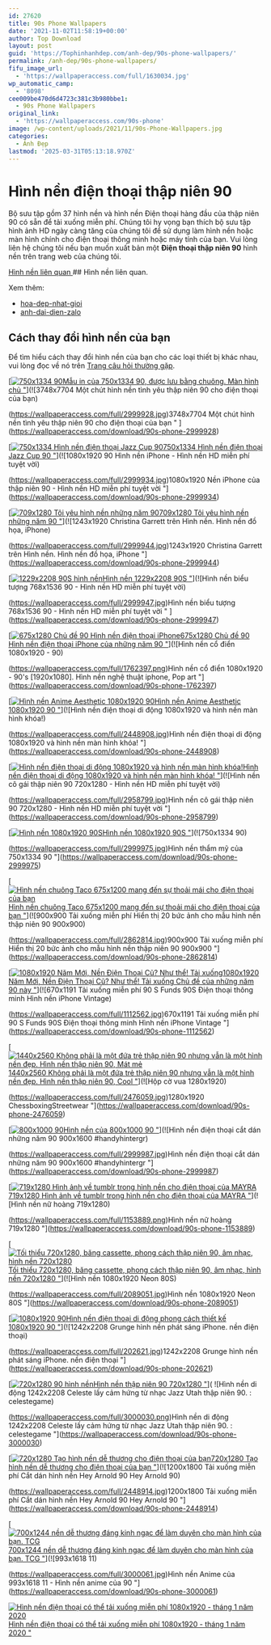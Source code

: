 ```yaml
---
id: 27620
title: 90s Phone Wallpapers
date: '2021-11-02T11:58:19+00:00'
author: Top Download
layout: post
guid: 'https://Tophinhanhdep.com/anh-dep/90s-phone-wallpapers/'
permalink: /anh-dep/90s-phone-wallpapers/
fifu_image_url:
  - 'https://wallpaperaccess.com/full/1630034.jpg'
wp_automatic_camp:
  - '8098'
cee009be470d6d4723c381c3b980bbe1:
  - 90s Phone Wallpapers
original_link:
  - 'https://wallpaperaccess.com/90s-phone'
image: /wp-content/uploads/2021/11/90s-Phone-Wallpapers.jpg
categories:
  - Ảnh Đẹp
lastmod: '2025-03-31T05:13:18.970Z'
---
```

# Hình nền điện thoại thập niên 90

Bộ sưu tập gồm 37 hình nền và hình nền Điện thoại hàng đầu của thập niên 90 có sẵn để tải xuống miễn phí. Chúng tôi hy vọng bạn thích bộ sưu tập hình ảnh HD ngày càng tăng của chúng tôi để sử dụng làm hình nền hoặc màn hình chính cho điện thoại thông minh hoặc máy tính của bạn. Vui lòng liên hệ chúng tôi nếu bạn muốn xuất bản một **Điện thoại thập niên 90** hình nền trên trang web của chúng tôi.

[Hình nền liên quan ](#related) ## Hình nền liên quan.

   
 Xem thêm:

   
- [hoa-dep-nhat-gioi](https://tophinhanhdep.com/hinh-hoa-dep/hoa-dep-nhat-gioi/)
- [anh-dai-dien-zalo](https://tophinhanhdep.com/anh-avatar/anh-dai-dien-zalo/)

## Cách thay đổi hình nền của bạn

Để tìm hiểu cách thay đổi hình nền của bạn cho các loại thiết bị khác nhau, vui lòng đọc về nó trên [Trang câu hỏi thường gặp](https://tophinhanhdep.com/faq/).

  
[[![750x1334 90](https://wallpaperaccess.com/full/1630034.jpg)Mẫu in của 750x1334 90, được lưu bằng chuông. Màn hình chủ "](https://wallpaperaccess.com/download/90s-phone-1630034)](![3748x7704 Một chút hình nền tình yêu thập niên 90 cho điện thoại của bạn)

(https://wallpaperaccess.com/full/2999928.jpg)3748x7704 Một chút hình nền tình yêu thập niên 90 cho điện thoại của bạn " ](https://wallpaperaccess.com/download/90s-phone-2999928)

[[![750x1334 Hình nền điện thoại Jazz Cup 90](https://wallpaperaccess.com/full/234855.jpg)750x1334 Hình nền điện thoại Jazz Cup 90 "](https://wallpaperaccess.com/download/90s-phone-234855)](![1080x1920 90 Hình nền iPhone - Hình nền HD miễn phí tuyệt vời)

(https://wallpaperaccess.com/full/2999934.jpg)1080x1920 Nền iPhone của thập niên 90 - Hình nền HD miễn phí tuyệt vời "](https://wallpaperaccess.com/download/90s-phone-2999934)

[[![709x1280 Tôi yêu hình nền những năm 90](https://wallpaperaccess.com/full/234865.jpg)709x1280 Tôi yêu hình nền những năm 90 "](https://wallpaperaccess.com/download/90s-phone-234865)](![1243x1920 Christina Garrett trên Hình nền.  Hình nền đồ họa, iPhone)

(https://wallpaperaccess.com/full/2999944.jpg)1243x1920 Christina Garrett trên Hình nền. Hình nền đồ họa, iPhone "](https://wallpaperaccess.com/download/90s-phone-2999944)

[[![1229x2208 90S hình nền](https://wallpaperaccess.com/full/1630029.jpg)Hình nền 1229x2208 90S "](https://wallpaperaccess.com/download/90s-phone-1630029)](![Hình nền biểu tượng 768x1536 90 - Hình nền HD miễn phí tuyệt vời)

(https://wallpaperaccess.com/full/2999947.jpg)Hình nền biểu tượng 768x1536 90 - Hình nền HD miễn phí tuyệt vời " ](https://wallpaperaccess.com/download/90s-phone-2999947)

[[![675x1280 Chủ đề 90 Hình nền điện thoại iPhone](https://wallpaperaccess.com/full/2999951.jpg)675x1280 Chủ đề 90 Hình nền điện thoại iPhone của những năm 90 "](https://wallpaperaccess.com/download/90s-phone-2999951)](![Hình nền cổ điển 1080x1920 - 90)

(https://wallpaperaccess.com/full/1762397.png)Hình nền cổ điển 1080x1920 - 90's \[1920x1080\]. Hình nền nghệ thuật iphone, Pop art "](https://wallpaperaccess.com/download/90s-phone-1762397)

[[![Hình nền Anime Aesthetic 1080x1920 90](https://wallpaperaccess.com/full/1170288.jpg)Hình nền Anime Aesthetic 1080x1920 90 "](https://wallpaperaccess.com/download/90s-phone-1170288)](![Hình nền điện thoại di động 1080x1920 và hình nền màn hình khóa!)

(https://wallpaperaccess.com/full/2448908.jpg)Hình nền điện thoại di động 1080x1920 và hình nền màn hình khóa! "](https://wallpaperaccess.com/download/90s-phone-2448908)

[[![Hình nền điện thoại di động 1080x1920 và hình nền màn hình khóa!](https://wallpaperaccess.com/full/2999971.jpg)Hình nền điện thoại di động 1080x1920 và hình nền màn hình khóa! "](https://wallpaperaccess.com/download/90s-phone-2999971)](![Hình nền cô gái thập niên 90 720x1280 - Hình nền HD miễn phí tuyệt vời)

(https://wallpaperaccess.com/full/2958799.jpg)Hình nền cô gái thập niên 90 720x1280 - Hình nền HD miễn phí tuyệt vời "](https://wallpaperaccess.com/download/90s-phone-2958799)

[[![Hình nền 1080x1920 90S](https://wallpaperaccess.com/full/1630037.jpg)Hình nền 1080x1920 90S "](https://wallpaperaccess.com/download/90s-phone-1630037)](![750x1334 90)

(https://wallpaperaccess.com/full/2999975.jpg)Hình nền thẩm mỹ của 750x1334 90 "](https://wallpaperaccess.com/download/90s-phone-2999975)

[[![Hình nền chuông Taco 675x1200 mang đến sự thoải mái cho điện thoại của bạn](https://wallpaperaccess.com/full/1609099.jpg)Hình nền chuông Taco 675x1200 mang đến sự thoải mái cho điện thoại của bạn "](https://wallpaperaccess.com/download/90s-phone-1609099)](![900x900 Tải xuống miễn phí Hiển thị 20 bức ảnh cho mẫu hình nền thập niên 90 900x900)

(https://wallpaperaccess.com/full/2862814.jpg)900x900 Tải xuống miễn phí Hiển thị 20 bức ảnh cho mẫu hình nền thập niên 90 900x900 "](https://wallpaperaccess.com/download/90s-phone-2862814)

[[![1080x1920 Năm Mới, Nền Điện Thoại Cũ?  Như thể!  Tải xuống ](https://wallpaperaccess.com/full/1112504.jpg)1080x1920 Năm Mới, Nền Điện Thoại Cũ? Như thể! Tải xuống Chủ đề của những năm 90 này "](https://wallpaperaccess.com/download/90s-phone-1112504)](![670x1191 Tải xuống miễn phí 90 S Funds 90S Điện thoại thông minh Hình nền iPhone Vintage)

(https://wallpaperaccess.com/full/1112562.jpg)670x1191 Tải xuống miễn phí 90 S Funds 90S Điện thoại thông minh Hình nền iPhone Vintage "](https://wallpaperaccess.com/download/90s-phone-1112562)

[[![1440x2560 Không phải là một đứa trẻ thập niên 90 nhưng vẫn là một hình nền đẹp.  Hình nền thập niên 90, Mát mẻ](https://wallpaperaccess.com/full/2999981.jpg)1440x2560 Không phải là một đứa trẻ thập niên 90 nhưng vẫn là một hình nền đẹp. Hình nền thập niên 90, Cool "](https://wallpaperaccess.com/download/90s-phone-2999981)](![Hộp cờ vua 1280x1920)

(https://wallpaperaccess.com/full/2476059.jpg)1280x1920 ChessboxingStreetwear "](https://wallpaperaccess.com/download/90s-phone-2476059)

[[![800x1000 90](https://wallpaperaccess.com/full/2999985.jpg)Hình nền của 800x1000 90 "](https://wallpaperaccess.com/download/90s-phone-2999985)](![Hình nền điện thoại cắt dán những năm 90 900x1600 #handyhintergr)

(https://wallpaperaccess.com/full/2999987.jpg)Hình nền điện thoại cắt dán những năm 90 900x1600 #handyhintergr "](https://wallpaperaccess.com/download/90s-phone-2999987)

[[![719x1280 Hình ảnh về tumblr trong hình nền cho điện thoại của MAYRA](https://wallpaperaccess.com/full/2999989.jpg)719x1280 Hình ảnh về tumblr trong hình nền cho điện thoại của MAYRA "](https://wallpaperaccess.com/download/90s-phone-2999989)](![Hình nền nữ hoàng 719x1280)

(https://wallpaperaccess.com/full/1153889.png)Hình nền nữ hoàng 719x1280 "](https://wallpaperaccess.com/download/90s-phone-1153889)

[[![Tối thiểu 720x1280, băng cassette, phong cách thập niên 90, âm nhạc, hình nền 720x1280](https://wallpaperaccess.com/full/2847457.jpg)Tối thiểu 720x1280, băng cassette, phong cách thập niên 90, âm nhạc, hình nền 720x1280 "](https://wallpaperaccess.com/download/90s-phone-2847457)](![Hình nền 1080x1920 Neon 80S)

(https://wallpaperaccess.com/full/2089051.jpg)Hình nền 1080x1920 Neon 80S "](https://wallpaperaccess.com/download/90s-phone-2089051)

[[![1080x1920 90](https://wallpaperaccess.com/full/3000022.jpg)Hình nền điện thoại di động phong cách thiết kế 1080x1920 90 "](https://wallpaperaccess.com/download/90s-phone-3000022)](![1242x2208 Grunge hình nền phát sáng iPhone.  nền điện thoại)

(https://wallpaperaccess.com/full/202621.jpg)1242x2208 Grunge hình nền phát sáng iPhone. nền điện thoại "](https://wallpaperaccess.com/download/90s-phone-202621)

[[![720x1280 90 hình nền](https://wallpaperaccess.com/full/3000026.jpg)Hình nền thập niên 90 720x1280 "](https://wallpaperaccess.com/download/90s-phone-3000026)]( ![Hình nền di động 1242x2208 Celeste lấy cảm hứng từ nhạc Jazz Utah thập niên 90.  : celestegame)

(https://wallpaperaccess.com/full/3000030.png)Hình nền di động 1242x2208 Celeste lấy cảm hứng từ nhạc Jazz Utah thập niên 90. : celestegame "](https://wallpaperaccess.com/download/90s-phone-3000030)

[[![720x1280 Tạo hình nền dễ thương cho điện thoại của bạn](https://wallpaperaccess.com/full/3000032.jpg)720x1280 Tạo hình nền dễ thương cho điện thoại của bạn "](https://wallpaperaccess.com/download/90s-phone-3000032)](![1200x1800 Tải xuống miễn phí Cắt dán hình nền Hey Arnold 90 Hey Arnold 90)

(https://wallpaperaccess.com/full/2448914.jpg)1200x1800 Tải xuống miễn phí Cắt dán hình nền Hey Arnold 90 Hey Arnold 90 "](https://wallpaperaccess.com/download/90s-phone-2448914)

[[![700x1244 nền dễ thương đáng kinh ngạc để làm duyên cho màn hình của bạn.  TCG](https://wallpaperaccess.com/full/3000050.jpg)700x1244 nền dễ thương đáng kinh ngạc để làm duyên cho màn hình của bạn. TCG "](https://wallpaperaccess.com/download/90s-phone-3000050)](![993x1618 11)

(https://wallpaperaccess.com/full/3000061.jpg)Hình nền Anime của 993x1618 11 - Hình nền anime của 90 "](https://wallpaperaccess.com/download/90s-phone-3000061)

[![Hình nền điện thoại có thể tải xuống miễn phí 1080x1920 - tháng 1 năm 2020](https://wallpaperaccess.com/full/3000074.png)Hình nền điện thoại có thể tải xuống miễn phí 1080x1920 - tháng 1 năm 2020 "](https://wallpaperaccess.com/download/90s-phone-3000074)
